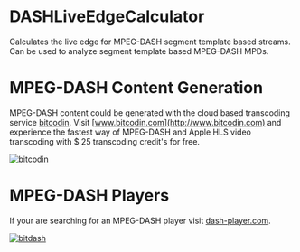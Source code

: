 # DASHLiveEdgeCalculator
Calculates the live edge for MPEG-DASH segment template based streams. Can be used to analyze segment template based MPEG-DASH MPDs.

# MPEG-DASH Content Generation
MPEG-DASH content could be generated with the cloud based transcoding service [bitcodin](http://www.bitcodin.com). Visit [www.bitcodin.com](http://www.bitcodin.com) and experience the fastest way of MPEG-DASH and Apple HLS video transcoding with $ 25 transcoding credit's for free.

[![bitcodin](http://www.bitmovin.net/wp-content/uploads/2015/03/General-Try-Now-1024x538.jpg)](http://www.bitcodin.com)

# MPEG-DASH Players
If your are searching for an MPEG-DASH player visit [dash-player.com](http://www.dash-player.com/).

[![bitdash](http://www.bitmovin.net/wp-content/uploads/2014/10/dash-player-bitdash-html5-flash.jpg)](http://www.dash-player.com/)


